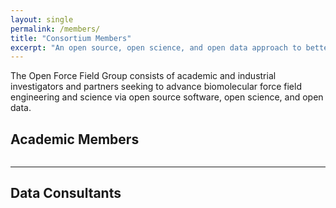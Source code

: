 ```yaml
---
layout: single
permalink: /members/
title: "Consortium Members"
excerpt: "An open source, open science, and open data approach to better biomolecular forcefields"
---
```


The Open Force Field Group consists of academic and industrial investigators and partners seeking to advance biomolecular force field engineering and science via open source software, open science, and open data.

## Academic Members

<figure style="width: 600px" class="align-center">
  <img src="{{ site.url }}{{ site.baseurl }}/assets/images/Academic_People.jpg" alt="">
</figure>

---

## Data Consultants

<figure style="width: 600px" class="align-center">
  <img src="{{ site.url }}{{ site.baseurl }}/assets/images/Industry_People.jpg" alt="">
</figure>
